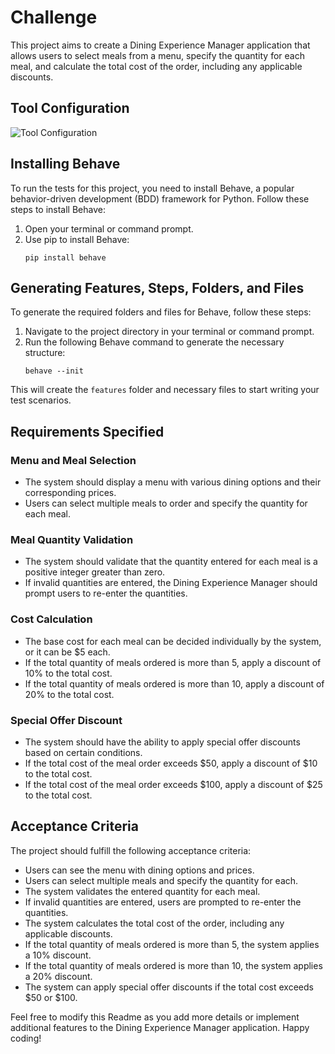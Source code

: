 # Challenge

This project aims to create a Dining Experience Manager application that allows users to select meals from a menu, specify the quantity for each meal, and calculate the total cost of the order, including any applicable discounts.

## Tool Configuration

![Tool Configuration](link_to_tool_configuration_image)

## Installing Behave

To run the tests for this project, you need to install Behave, a popular behavior-driven development (BDD) framework for Python. Follow these steps to install Behave:

1. Open your terminal or command prompt.
2. Use pip to install Behave:
   ```
   pip install behave
   ```

## Generating Features, Steps, Folders, and Files

To generate the required folders and files for Behave, follow these steps:

1. Navigate to the project directory in your terminal or command prompt.
2. Run the following Behave command to generate the necessary structure:
   ```
   behave --init
   ```

This will create the `features` folder and necessary files to start writing your test scenarios.

## Requirements Specified

### Menu and Meal Selection

- The system should display a menu with various dining options and their corresponding prices.
- Users can select multiple meals to order and specify the quantity for each meal.

### Meal Quantity Validation

- The system should validate that the quantity entered for each meal is a positive integer greater than zero.
- If invalid quantities are entered, the Dining Experience Manager should prompt users to re-enter the quantities.

### Cost Calculation

- The base cost for each meal can be decided individually by the system, or it can be $5 each.
- If the total quantity of meals ordered is more than 5, apply a discount of 10% to the total cost.
- If the total quantity of meals ordered is more than 10, apply a discount of 20% to the total cost.

### Special Offer Discount

- The system should have the ability to apply special offer discounts based on certain conditions.
- If the total cost of the meal order exceeds $50, apply a discount of $10 to the total cost.
- If the total cost of the meal order exceeds $100, apply a discount of $25 to the total cost.

## Acceptance Criteria

The project should fulfill the following acceptance criteria:

- Users can see the menu with dining options and prices.
- Users can select multiple meals and specify the quantity for each.
- The system validates the entered quantity for each meal.
- If invalid quantities are entered, users are prompted to re-enter the quantities.
- The system calculates the total cost of the order, including any applicable discounts.
- If the total quantity of meals ordered is more than 5, the system applies a 10% discount.
- If the total quantity of meals ordered is more than 10, the system applies a 20% discount.
- The system can apply special offer discounts if the total cost exceeds $50 or $100.

Feel free to modify this Readme as you add more details or implement additional features to the Dining Experience Manager application. Happy coding!
